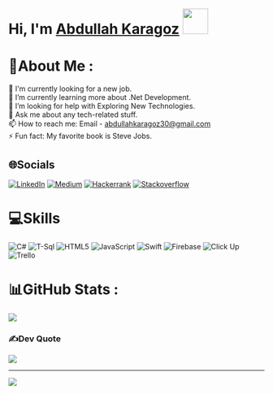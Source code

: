 # Hi, I'm [Abdullah Karagoz](https://www.linkedin.com/in/abdullahkaragoz/) <img src = "https://raw.githubusercontent.com/MartinHeinz/MartinHeinz/master/wave.gif" width = 50px>

# 💫About Me :
 🔭 I'm currently looking for a new job.\
 🌱 I’m currently learning more about .Net Development.\
 🤔 I’m looking for help with Exploring New Technologies.\
 💬 Ask me about any tech-related stuff.\
 📫 How to reach me: Email - abdullahkaragoz30@gmail.com\
 ⚡ Fun fact: My favorite book is Steve Jobs.

## 🌐Socials
[![LinkedIn](https://img.shields.io/badge/LinkedIn-%230077B5.svg?logo=linkedin&logoColor=white)](https://linkedin.com/in/abdullahkaragoz) 
[![Medium](https://img.shields.io/badge/-Medium-757575?style=flat-quare&labelColor=757575&logo=Medium&logoColor=white&link=link)](https://medium.com/@abdullahkaragoz) 
[![Hackerrank](https://img.shields.io/badge/hackerrank-12100E?logo=hackerrank&logoColor=white)](https://hackerrank.com/abdullahkaragoz1) 
[![Stackoverflow](https://img.shields.io/badge/stackoverflow-12100E?logo=stackoverflow&logoColor=white)](https://stackoverflow.com/users/14294860)


# 💻Skills
![C#](https://img.shields.io/badge/c%23-%23239120.svg?style=for-the-badge&logo=c-sharp&logoColor=white) ![T-Sql](https://img.shields.io/badge/microsoft-sql-server%23E34F26.svg?style=for-the-badge&logo=microsoft-sql-server&logoColor=white) ![HTML5](https://img.shields.io/badge/html5-%23E34F26.svg?style=for-the-badge&logo=html5&logoColor=white) ![JavaScript](https://img.shields.io/badge/javascript-%23323330.svg?style=for-the-badge&logo=javascript&logoColor=%23F7DF1E) ![Swift](https://img.shields.io/badge/swift-%23F24E1E.svg?style=for-the-badge&logo=swift&logoColor=white) ![Firebase](https://img.shields.io/badge/firebase-%23039BE5.svg?style=for-the-badge&logo=firebase) ![Click Up](https://img.shields.io/badge/click-up-%23F24E1E.svg?style=for-the-badge&logo=click-up&logoColor=white) ![Trello](https://img.shields.io/badge/Trello-%23026AA7.svg?style=for-the-badge&logo=Trello&logoColor=white)
# 📊GitHub Stats :
![](https://github-readme-stats.vercel.app/api?username=abdullahkaragoz&theme=radical&hide_border=false&include_all_commits=false&count_private=true)<br/>



### ✍️Dev Quote
![](https://quotes-github-readme.vercel.app/api?type=horizontal&theme=radical)

---
![](https://komarev.com/ghpvc/?username=abdullahkaragoz&style=flat)
